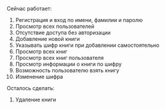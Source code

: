 Сейчас работает:

1. Регистрация и вход по имени, фамилии и паролю
1. Просмотр всех пользователей
1. Отсутствие доступа без авторизации
1. Добавление новой книги
1. Указывать шифр книги при добавлении самостоятельно
1. Просмотр всех книг
1. Просмотр всех книг пользователя
1. Просмотр информации о книги по шифру
1. Возможность пользователю взять книгу
1. Изменение шифра
   
Осталось сделать:

1. Удаление книги